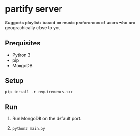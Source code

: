 partify server
==============
Suggests playlists based on music preferences of users who
are geographically close to you.

Prequisites
-----------
* Python 3
* pip
* MongoDB

Setup
-----
`pip install -r requirements.txt`

Run
---
1.  Run MongoDB on the default port.

2.  `python3 main.py`
